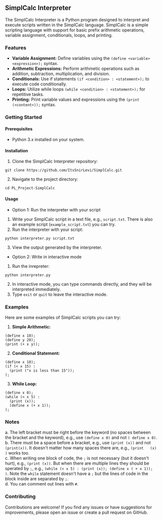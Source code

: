 ## SimplCalc Interpreter

The SimplCalc Interpreter is a Python program designed to interpret and execute scripts written in the SimplCalc language. SimplCalc is a simple scripting language with support for basic prefix arithmetic operations, variable assignment, conditionals, loops, and printing.

### Features

* **Variable Assignment:** Define variables using the `(define <variable> <expression>);` syntax.
* **Arithmetic Expressions:** Perform arithmetic operations such as addition, subtraction, multiplication, and division.
* **Conditionals:** Use if statements `(if <condition> : <statement>);` to execute code conditionally.
* **Loops:** Utilize while loops `(while <condition> : <statement>);` for repetitive tasks.
* **Printing:** Print variable values and expressions using the `(print (<content>));` syntax.

### Getting Started

#### Prerequisites

* Python 3.x installed on your system.

#### Installation

1. Clone the SimplCalc Interpreter repository:

```
git clone https://github.com/ItsSnirLevi/SimplCalc.git
```

2. Navigate to the project directory:

```
cd PL_Project-SimplCalc
```

#### Usage

* Option 1: Run the interpreter with your script
1. Write your SimplCalc script in a text file, e.g., `script.txt`. There is also an example script (`example_script.txt`) you can try.
2. Run the interpreter with your script:

```
python interpreter.py script.txt
```

3. View the output generated by the interpreter.


* Option 2: Write in interactive mode
1. Run the inrepreter:

```
python interpreter.py
```

2. In interactive mode, you can type commands directly, and they will be interpreted immediately.
3. Type `exit` or `quit` to leave the interactive mode.

### Examples

Here are some examples of SimplCalc scripts you can try:

1. **Simple Arithmetic:**

```
(define x 10);
(define y 20);
(print (+ x y));
```

2. **Conditional Statement:**

```
(define x 10);
(if (< x 15) :
  (print ("x is less than 15"));
);
```

3. **While Loop:**

```
(define x 0);
(while (< x 5) :
  (print (x));
  (define x (+ x 1));
);
```

### Notes
a. The left bracket must be right before the keyword (no spaces between the bracket and the keyword), e.g., use `(define x 0)` and not `( define x 0)`.  
b. There must be a space before a bracket, e.g., use `(print (x))` and not `(print(x))`. It doesn't matter how many spaces there are, e.g., `(print   (x)  )` works too.  
c. When writing one block of code, the `;` is not necessary (but it doesn't hurt), e.g., `(print (x))`. But when there are multiple lines they should be sperated by `;`, e.g.,
  `(while (< x 5) : (print (x)); (define x ( + x 1)); )`. Note the `while` statement doesn't have a `;` but the lines of code in the block inside are separated by `;`.  
d. You can comment out lines with `#`.  

### Contributing

Contributions are welcome! If you find any issues or have suggestions for improvements, please open an issue or create a pull request on GitHub.
